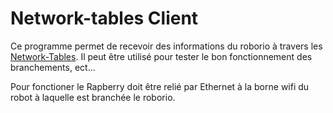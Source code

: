# Network-tables Client

Ce programme permet de recevoir des informations du roborio à travers les 
<a href="https://wpilib.screenstepslive.com/s/currentCS/m/75361/l/843361-what-is-networktables">Network-Tables</a>.
Il peut être utilisé pour tester le bon fonctionnement des branchements, ect...

Pour fonctioner le Rapberry doit être relié par Ethernet à la borne wifi du robot à laquelle est branchée le roborio.
